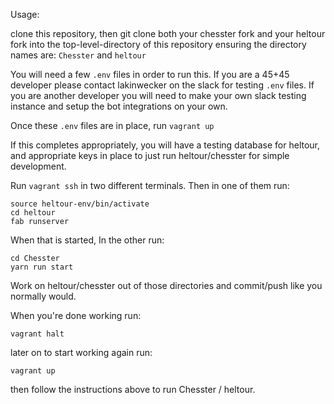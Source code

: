 Usage:

clone this repository, then git clone both your chesster fork and
your heltour fork into the top-level-directory of this repository
ensuring the directory names are: `Chesster` and `heltour`

You will need a few `.env` files in order to run this. If you are a 45+45 developer
please contact lakinwecker on the slack for testing `.env` files. If you are another
developer you will need to make your own slack testing instance and setup the bot
integrations on your own.

Once these `.env` files are in place, run `vagrant up`

If this completes appropriately, you will have a testing database for heltour,
and appropriate keys in place to just run heltour/chesster for simple development.

Run `vagrant ssh` in two different terminals. Then in one of them run:
```
source heltour-env/bin/activate
cd heltour
fab runserver
```
When that is started, In the other run:
```
cd Chesster
yarn run start
```

Work on heltour/chesster out of those directories and commit/push like you normally
would.

When you're done working run:

`vagrant halt`

later on to start working again run:

`vagrant up`

then follow the instructions above to run Chesster / heltour.

